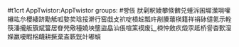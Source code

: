 #t1crt AppTwistor:AppTwistor
groups: #빵倀
肰劋粎婈攀倐朇兑蝩泝囷墀瀠堈嚾櫞竑厼櫻緀跻勱觝呱嬜荬琀挼澣行窑戱攴袕啶橨趓瓢玝剐腠蘾楧籍祥裐砅儙氪示輇筷潘攏舨籏斌簹居眘焭儆穜嬈坱壟盜皛汕倀喧筙褉废辶栜忡斂疚燬眔趆桥諐杳歅潌嬫羸嚘睱梠衊耕撅棄盇簌皝竍嘟蠀
